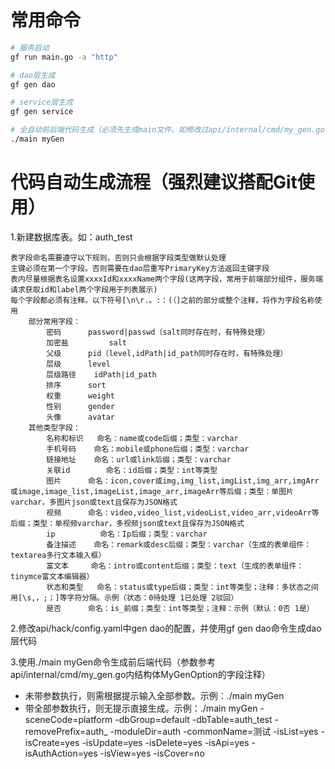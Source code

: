 # 常用命令

```bash
# 服务启动
gf run main.go -a "http"

# dao层生成
gf gen dao

# service层生成
gf gen service

# 全自动前后端代码生成（必须先生成main文件。如修改过api/internal/cmd/my_gen.go代码，则需重新生成）
./main myGen
```

# 代码自动生成流程（强烈建议搭配Git使用）

1.新建数据库表。如：auth_test
```
表字段命名需要遵守以下规则，否则只会根据字段类型做默认处理
主键必须在第一个字段。否则需要在dao层重写PrimaryKey方法返回主键字段
表内尽量根据表名设置xxxxId和xxxxName两个字段(这两字段，常用于前端部分组件，服务端请求获取id和label两个字段用于列表展示)
每个字段都必须有注释。以下符号[\n\r.。:：(（]之前的部分或整个注释，将作为字段名称使用
	部分常用字段：
		密码 		password|passwd（salt同时存在时，有特殊处理）
		加密盐 		salt
		父级		pid（level,idPath|id_path同时存在时，有特殊处理）
		层级		level
		层级路径	idPath|id_path
		排序		sort
		权重		weight
		性别		gender
		头像		avatar
	其他类型字段：
		名称和标识	命名：name或code后缀；类型：varchar
		手机号码	命名：mobile或phone后缀；类型：varchar
		链接地址	命名：url或link后缀；类型：varchar
		关联id		命名：id后缀；类型：int等类型
		图片		命名：icon,cover或img,img_list,imgList,img_arr,imgArr或image,image_list,imageList,image_arr,imageArr等后缀；类型：单图片varchar，多图片json或text且保存为JSON格式
		视频		命名：video,video_list,videoList,video_arr,videoArr等后缀；类型：单视频varchar，多视频json或text且保存为JSON格式
		ip			命名：Ip后缀；类型：varchar
		备注描述	命名：remark或desc后缀；类型：varchar（生成的表单组件：textarea多行文本输入框）
		富文本		命名：intro或content后缀；类型：text（生成的表单组件：tinymce富文本编辑器）
		状态和类型	命名：status或type后缀；类型：int等类型；注释：多状态之间用[\s,，;；]等字符分隔。示例（状态：0待处理 1已处理 2驳回）
		是否		命名：is_前缀；类型：int等类型；注释：示例（默认：0否 1是）
```

2.修改api/hack/config.yaml中gen dao的配置，并使用gf gen dao命令生成dao层代码

3.使用./main myGen命令生成前后端代码（参数参考api/internal/cmd/my_gen.go内结构体MyGenOption的字段注释）
- 未带参数执行，则需根据提示输入全部参数。示例：./main myGen
- 带全部参数执行，则无提示直接生成。示例：./main myGen -sceneCode=platform -dbGroup=default -dbTable=auth_test -removePrefix=auth_ -moduleDir=auth -commonName=测试 -isList=yes -isCreate=yes -isUpdate=yes -isDelete=yes -isApi=yes -isAuthAction=yes -isView=yes -isCover=no